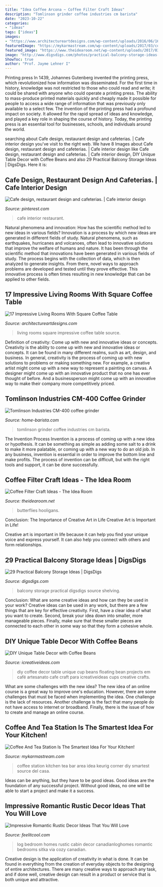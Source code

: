 ```yaml
---
title: "Idea Coffee Arcona ~ Coffee Filter Craft Ideas"
description: "Tomlinson grinder coffee industries cm barista"
date: "2023-10-22"
categories:
- "ideas"
tags: ["ideas"]
images:
- "https://www.architectureartdesigns.com/wp-content/uploads/2016/06/16-12-630x420.jpg"
featuredImage: "https://mykarmastream.com/wp-content/uploads/2017/03/coffee_station.jpg"
featured_image: "https://www.theidearoom.net/wp-content/uploads/2017/03/069-768x1024.jpg"
image: "http://www.digsdigs.com/photos/practical-balcony-storage-ideas-19.jpg"
ShowToc: true
author: "Prof. Jayme Lehner I"
---
```



Printing press
In 1439, Johannes Gutenberg invented the printing press, which revolutionized how information was disseminated. For the first time in history, knowledge was not restricted to those who could read and write; it could be shared with anyone who could operate a printing press. The ability to mass-produce printed materials quickly and cheaply made it possible for people to access a wide range of information that was previously only available to a select few.
The invention of the printing press had a profound impact on society. It allowed for the rapid spread of ideas and knowledge, and played a key role in shaping the course of history. Today, the printing press is an essential tool for businesses, schools, and individuals around the world.

	

		
searching about Cafe design, restaurant design and cafeterias. | Cafe interior design you've visit to the right web. We have 8 Images about Cafe design, restaurant design and cafeterias. | Cafe interior design like Cafe design, restaurant design and cafeterias. | Cafe interior design, DIY Unique Table Decor with Coffee Beans and also 29 Practical Balcony Storage Ideas | DigsDigs. Here it is:
		
    
## Cafe Design, Restaurant Design And Cafeterias. | Cafe Interior Design

<img loading=lazy src="https://i.pinimg.com/736x/e0/59/96/e05996c1a8231c50c99e2bef3e331836.jpg" onerror="this.onerror=null;this.src='https://tse2.mm.bing.net/th?id=OIP.oFMV2Z22518W2YkEvWehqAHaLH&amp;pid=15.1';" alt="Cafe design, restaurant design and cafeterias. | Cafe interior design">

_Source: pinterest.com_

>cafe interior restaurant. 

	

Natural phenomena and innovation: How has the scientific method led to new ideas in various fields?
Innovation is a process by which new ideas are generated in different fields of study. Natural phenomena, such as earthquakes, hurricanes and volcanoes, often lead to innovative solutions that improve the welfare of humans and nature. It has been through the scientific method that innovations have been generated in various fields of study. The process begins with the collection of data, which is then analyzed to generate insights. From there, novel ways to approach problems are developed and tested until they prove effective. This innovative process is often times resulting in new knowledge that can be applied to other fields.

    
## 17 Impressive Living Rooms With Square Coffee Table

<img loading=lazy src="https://www.architectureartdesigns.com/wp-content/uploads/2016/06/16-12-630x420.jpg" onerror="this.onerror=null;this.src='https://tse3.mm.bing.net/th?id=OIP.kUB8TJmnpuvkRwWUlG03mgHaE8&amp;pid=15.1';" alt="17 Impressive Living Rooms With Square Coffee Table">

_Source: architectureartdesigns.com_

>living rooms square impressive coffee table source. 

	

Definition of creativity: Come up with new and innovative ideas or concepts.
Creativity is the ability to come up with new and innovative ideas or concepts. It can be found in many different realms, such as art, design, and business. In general, creativity is the process of coming up with new solutions to problems or making something new. For example, a creative artist might come up with a new way to represent a painting on canvas. A designer might come up with an innovative product that no one has ever thought of before. And a businessperson might come up with an innovative way to make their company more competitively priced.

    
## Tomlinson Industries CM-400 Coffee Grinder

<img loading=lazy src="http://www.home-barista.com/forums/userpix/1358_tomlinson.jpg" onerror="this.onerror=null;this.src='https://tse2.mm.bing.net/th?id=OIP.KTBclGuNmazlN7ihT-mweAHaJ4&amp;pid=15.1';" alt="Tomlinson Industries CM-400 coffee grinder">

_Source: home-barista.com_

>tomlinson grinder coffee industries cm barista. 

	

The Invention Process
Invention is a process of coming up with a new idea or hypothesis. It can be something as simple as adding some salt to a drink to make it more palatable, or coming up with a new way to do an old job. In any business, invention is essential in order to improve the bottom line and make profits. The process of invention can be difficult, but with the right tools and support, it can be done successfully.

    
## Coffee Filter Craft Ideas - The Idea Room

<img loading=lazy src="https://www.theidearoom.net/wp-content/uploads/2017/03/069-768x1024.jpg" onerror="this.onerror=null;this.src='https://tse1.mm.bing.net/th?id=OIP.PrAZ1IP25YxTiN5fJe0eQwHaJ4&amp;pid=15.1';" alt="Coffee Filter Craft Ideas - The Idea Room">

_Source: theidearoom.net_

>butterflies hooligans. 

	

Conclusion: The Importance of Creative Art in Life
Creative Art is Important in Life!

Creative art is important in life because it can help you find your unique voice and express yourself. It can also help you connect with others and form relationships.

    
## 29 Practical Balcony Storage Ideas | DigsDigs

<img loading=lazy src="http://www.digsdigs.com/photos/practical-balcony-storage-ideas-19.jpg" onerror="this.onerror=null;this.src='https://tse2.mm.bing.net/th?id=OIP.TmiGmn_pICNk2nOX-YHNWgHaLH&amp;pid=15.1';" alt="29 Practical Balcony Storage Ideas | DigsDigs">

_Source: digsdigs.com_

>balcony storage practical digsdigs source shelving. 

	

Conclusion: What are some creative ideas and how can they be used in your work?
Creative ideas can be used in any work, but there are a few things that are key for effective creativity. First, have a clear idea of what you want to create. Second, break your idea down into smaller, more manageable pieces. Finally, make sure that these smaller pieces are connected to each other in some way so that they form a cohesive whole.

    
## DIY Unique Table Decor With Coffee Beans

<img loading=lazy src="https://www.icreativeideas.com/wp-content/uploads/2014/03/DIY-Unique-Table-Decor-with-Coffee-Beans-1.jpg" onerror="this.onerror=null;this.src='https://tse3.mm.bing.net/th?id=OIP.kX9AMlGgA-JXPX-03-MgdgHaHa&amp;pid=15.1';" alt="DIY Unique Table Decor with Coffee Beans">

_Source: icreativeideas.com_

>diy coffee decor table unique cup beans floating bean projects em café artesanato cafe craft para icreativeideas cups creative crafts. 

	

What are some challenges with the new idea?
The new idea of an online course is a great way to improve one's education. However, there are some challenges that must be faced when implementing the idea. One challenge is the lack of resources. Another challenge is the fact that many people do not have access to internet or broadband. Finally, there is the issue of how to create and manage an online course.

    
## Coffee And Tea Station Is The Smartest Idea For Your Kitchen!

<img loading=lazy src="https://mykarmastream.com/wp-content/uploads/2017/03/coffee_station.jpg" onerror="this.onerror=null;this.src='https://tse2.mm.bing.net/th?id=OIP.mwwZqU0UiWwnZ14PDFWzYwDxEs&amp;pid=15.1';" alt="Coffee And Tea Station Is The Smartest Idea For Your Kitchen!">

_Source: mykarmastream.com_

>coffee station kitchen tea bar area idea keurig corner diy smartest source del casa. 

	

Ideas can be anything, but they have to be good ideas. Good ideas are the foundation of any successful project. Without good ideas, no one will be able to start a project and make it a success.

    
## Impressive Romantic Rustic Decor Ideas That You Will Love

<img loading=lazy src="http://feelitcool.com/wp-content/uploads/2016/01/tree-log-bedroom-ideas.jpg" onerror="this.onerror=null;this.src='https://tse3.mm.bing.net/th?id=OIP.6XxJ6cOSuV-MR7mkLavvSAHaMr&amp;pid=15.1';" alt="Impressive Romantic Rustic Decor Ideas That You Will Love">

_Source: feelitcool.com_

>log bedroom homes rustic cabin decor canadianloghomes romantic bedrooms sitka via cozy canadian. 

	

Creative design is the application of creativity in what is done. It can be found in everything from the creation of everyday objects to the designing of entire architectures. There are many creative ways to approach any task, and if done well, creative design can result in a product or service that is both unique and attractive.

